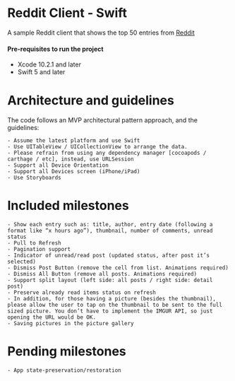 # Reddit Client - Swift

A sample Reddit client that shows the top 50 entries from [Reddit](https://github.com/deviget/iOS-Test/blob/master/www.reddit.com/top)

#### Pre-requisites to run the project
* Xcode 10.2.1 and later
* Swift 5 and later

# Architecture and guidelines
The code follows an MVP architectural pattern approach, and the guidelines:

    - Assume the latest platform and use Swift
    - Use UITableView / UICollectionView to arrange the data.
    - Please refrain from using any dependency manager [cocoapods / carthage / etc], instead, use URLSession 
    - Support all Device Orientation
    - Support all Devices screen (iPhone/iPad)
    - Use Storyboards

# Included milestones 
	
	- Show each entry such as: title, author, entry date (following a format like “x hours ago”), thumbnail, number of comments, unread status
    - Pull to Refresh
    - Pagination support
    - Indicator of unread/read post (updated status, after post it’s selected)
    - Dismiss Post Button (remove the cell from list. Animations required)
    - Dismiss All Button (remove all posts. Animations required)
    - Support split layout (left side: all posts / right side: detail post)
	- Preserve already read items status on refresh 
	- In addition, for those having a picture (besides the thumbnail), please allow the user to tap on the thumbnail to be sent to the full sized picture. You don’t have to implement the IMGUR API, so just opening the URL would be OK.
	- Saving pictures in the picture gallery

# Pending milestones 
    
    - App state-preservation/restoration
